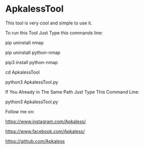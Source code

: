 # ApkalessTool

This tool is very cool and simple to use it.

To run this Tool Just Type this commands line:

pip uninstall nmap

pip uninstall python-nmap

pip3 install python-nmap

cd ApkalessTool

python3 ApkalessTool.py

If You Already in The Same Path Just Type This Command Line:

python3 ApkalessTool.py

Follow me on:

https://www.instagram.com/Apkaless/

https://www.facebook.com/Apkaless/

https://github.com/Apkaless

